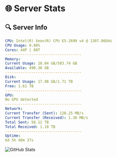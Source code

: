 # 🌐 Server Stats
## 🔍 Server Info
```yaml
CPU: Intel(R) Xeon(R) CPU E5-2699 v4 @ 1307.86GHz
CPU Usage: 0.80%
Cores: 44P | 88T
-----------------------------------
Memory:
Current Usage: 10.04 GB/503.74 GB
Available: 490.30 GB
-----------------------------------
Disk:
Current Usage: 17.98 GB/1.71 TB
Free: 1.61 TB
-----------------------------------
GPU:
No GPU detected
-----------------------------------
Network:
Current Transfer (Sent): 120.25 MB/s
Current Transfer (Received): 1.38 MB/s
Total Sent: 58.12 TB
Total Received: 1.10 TB
-----------------------------------
Uptime:
6d 5h 40m 37s
```
![GitHub Stats](https://img.shields.io/badge/Updated-2025-02-14_04:23:55-blue)